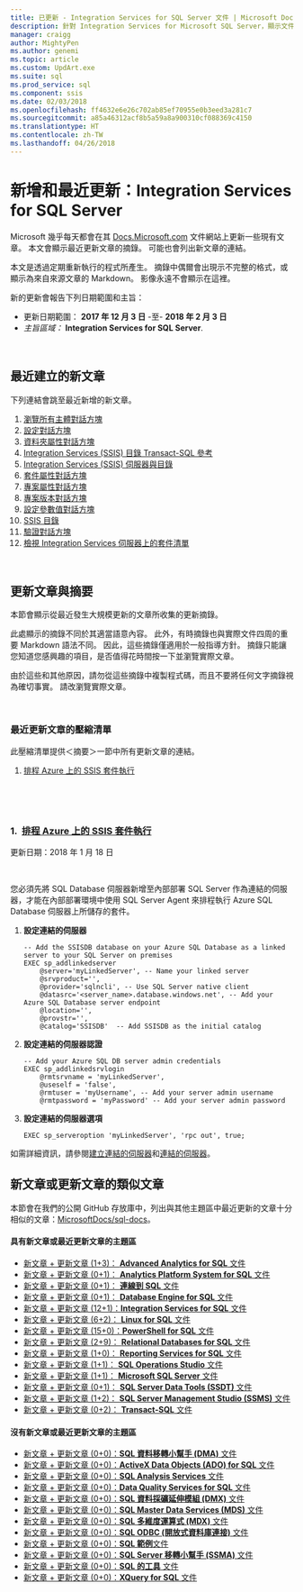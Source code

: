```yaml
---
title: 已更新 - Integration Services for SQL Server 文件 | Microsoft Docs
description: 針對 Integration Services for Microsoft SQL Server，顯示文件最新變更之已更新內容的程式碼片段。
manager: craigg
author: MightyPen
ms.author: genemi
ms.topic: article
ms.custom: UpdArt.exe
ms.suite: sql
ms.prod_service: sql
ms.component: ssis
ms.date: 02/03/2018
ms.openlocfilehash: ff4632e6e26c702ab85ef70955e0b3eed3a281c7
ms.sourcegitcommit: a85a46312acf8b5a59a8a900310cf088369c4150
ms.translationtype: HT
ms.contentlocale: zh-TW
ms.lasthandoff: 04/26/2018
---
```

# <a name="new-and-recently-updated-integration-services-for-sql-server"></a>新增和最近更新：Integration Services for SQL Server



Microsoft 幾乎每天都會在其 [Docs.Microsoft.com](http://docs.microsoft.com/) 文件網站上更新一些現有文章。 本文會顯示最近更新文章的摘錄。 可能也會列出新文章的連結。

本文是透過定期重新執行的程式所產生。 摘錄中偶爾會出現示不完整的格式，或顯示為來自來源文章的 Markdown。 影像永遠不會顯示在這裡。

新的更新會報告下列日期範圍和主旨：



- 更新日期範圍：&nbsp;**2017 年 12 月 3 日**&nbsp;-至-&nbsp;**2018 年 2 月 3 日**
- *主旨區域：*&nbsp;**Integration Services for SQL Server**.




&nbsp;

## <a name="new-articles-created-recently"></a>最近建立的新文章

下列連結會跳至最近新增的新文章。


1. [瀏覽所有主體對話方塊](catalog/browse-all-principals-dialog-box.md)
2. [設定對話方塊](catalog/configure-dialog-box.md)
3. [資料夾屬性對話方塊](catalog/folder-properties-dialog-box.md)
4. [Integration Services (SSIS) 目錄 Transact-SQL 參考](catalog/integration-services-ssis-catalog-transact-sql-reference.md)
5. [Integration Services (SSIS) 伺服器與目錄](catalog/integration-services-ssis-server-and-catalog.md)
6. [套件屬性對話方塊](catalog/package-properties-dialog-box.md)
7. [專案屬性對話方塊](catalog/project-properties-dialog-box.md)
8. [專案版本對話方塊](catalog/project-versions-dialog-box.md)
9. [設定參數值對話方塊](catalog/set-parameter-value-dialog-box.md)
10. [SSIS 目錄](catalog/ssis-catalog.md)
11. [驗證對話方塊](catalog/validate-dialog-box.md)
12. [檢視 Integration Services 伺服器上的套件清單](catalog/view-the-list-of-packages-on-the-integration-services-server.md)



&nbsp;

## <a name="updated-articles-with-excerpts"></a>更新文章與摘要

本節會顯示從最近發生大規模更新的文章所收集的更新摘錄。

此處顯示的摘錄不同於其適當語意內容。 此外，有時摘錄也與實際文件四周的重要 Markdown 語法不同。 因此，這些摘錄僅適用於一般指導方針。 摘錄只能讓您知道您感興趣的項目，是否值得花時間按一下並瀏覽實際文章。

由於這些和其他原因，請勿從這些摘錄中複製程式碼，而且不要將任何文字摘錄視為確切事實。 請改瀏覽實際文章。





&nbsp;

<a name="compactupdatedlist"/>

### <a name="compact-list-of-articles-updated-recently"></a>最近更新文章的壓縮清單

此壓縮清單提供＜摘要＞一節中所有更新文章的連結。

1. [排程 Azure 上的 SSIS 套件執行](#TitleNum_1)




&nbsp;

&nbsp;

<a name="TitleNum_1"/>

### <a name="1-nbsp-schedule-the-execution-of-an-ssis-package-on-azurelift-shiftssis-azure-schedule-packagesmd"></a>1.&nbsp; [排程 Azure 上的 SSIS 套件執行](lift-shift/ssis-azure-schedule-packages.md)

更新日期：2018 年 1 月 18 日 &nbsp; &nbsp; &nbsp; &nbsp; &nbsp; 

<!-- Source markdown line 28.  ms.author= "douglasl".  -->

&nbsp;


<!-- git diff --ignore-all-space --unified=0 be778f8096559da9b84670382deb11f56c129971 640dd3cb59a88ccbc4cf6eab363a45e284f6b873  (PR=4662  ,  Filename=ssis-azure-schedule-packages.md  ,  Dirpath=docs\integration-services\lift-shift\  ,  MergeCommitSha40=6c54e67818ec7b0a2e3c1f6e8aca0fdf65e6625f) -->



您必須先將 SQL Database 伺服器新增至內部部署 SQL Server 作為連結的伺服器，才能在內部部署環境中使用 SQL Server Agent 來排程執行 Azure SQL Database 伺服器上所儲存的套件。

1.  **設定連結的伺服器**

    ```
    -- Add the SSISDB database on your Azure SQL Database as a linked server to your SQL Server on premises
    EXEC sp_addlinkedserver
        @server='myLinkedServer', -- Name your linked server
        @srvproduct='',
        @provider='sqlncli', -- Use SQL Server native client
        @datasrc='<server_name>.database.windows.net', -- Add your Azure SQL Database server endpoint
        @location='',
        @provstr='',
        @catalog='SSISDB'  -- Add SSISDB as the initial catalog
    ```

2.  **設定連結的伺服器認證**

    ```
    -- Add your Azure SQL DB server admin credentials
    EXEC sp_addlinkedsrvlogin
        @rmtsrvname = 'myLinkedServer',
        @useself = 'false',
        @rmtuser = 'myUsername', -- Add your server admin username
        @rmtpassword = 'myPassword' -- Add your server admin password
    ```

3.  **設定連結的伺服器選項**

    ```
    EXEC sp_serveroption 'myLinkedServer', 'rpc out', true;
    ```

如需詳細資訊，請參閱[建立連結的伺服器](lift-shift/../../relational-databases/linked-servers/create-linked-servers-sql-server-database-engine.md)和[連結的伺服器](lift-shift/../../relational-databases/linked-servers/linked-servers-database-engine.md)。







## <a name="similar-articles-about-new-or-updated-articles"></a>新文章或更新文章的類似文章

本節會在我們的公開 GitHub 存放庫中，列出與其他主題區中最近更新的文章十分相似的文章：[MicrosoftDocs/sql-docs](https://github.com/MicrosoftDocs/sql-docs/)。


#### <a name="subject-areas-that-do-have-new-or-recently-updated-articles"></a>具有新文章或最近更新文章的主題區


- [新文章 + 更新文章 (1+3)：&nbsp;**Advanced Analytics for SQL** 文件](../advanced-analytics/new-updated-advanced-analytics.md)
- [新文章 + 更新文章 (0+1)：&nbsp;**Analytics Platform System for SQL** 文件](../analytics-platform-system/new-updated-analytics-platform-system.md)
- [新文章 + 更新文章 (0+1)：&nbsp;**連線到 SQL** 文件](../connect/new-updated-connect.md)
- [新文章 + 更新文章 (0+1)：&nbsp;**Database Engine for SQL** 文件](../database-engine/new-updated-database-engine.md)
- [新文章 + 更新文章 (12+1)：**Integration Services for SQL**  文件](../integration-services/new-updated-integration-services.md)
- [新文章 + 更新文章 (6+2)：&nbsp;**Linux for SQL** 文件](../linux/new-updated-linux.md)
- [新文章 + 更新文章 (15+0)：**PowerShell for SQL** 文件](../powershell/new-updated-powershell.md)
- [新文章 + 更新文章 (2+9)：&nbsp;**Relational Databases for SQL** 文件](../relational-databases/new-updated-relational-databases.md)
- [新文章 + 更新文章 (1+0)：&nbsp;**Reporting Services for SQL** 文件](../reporting-services/new-updated-reporting-services.md)
- [新文章 + 更新文章 (1+1)：&nbsp;**SQL Operations Studio** 文件](../sql-operations-studio/new-updated-sql-operations-studio.md)
- [新文章 + 更新文章 (1+1)：&nbsp;**Microsoft SQL Server** 文件](../sql-server/new-updated-sql-server.md)
- [新文章 + 更新文章 (0+1)：&nbsp;**SQL Server Data Tools (SSDT)** 文件](../ssdt/new-updated-ssdt.md)
- [新文章 + 更新文章 (1+2)：&nbsp;**SQL Server Management Studio (SSMS)** 文件](../ssms/new-updated-ssms.md)
- [新文章 + 更新文章 (0+2)：&nbsp;**Transact-SQL** 文件](../t-sql/new-updated-t-sql.md)



#### <a name="subject-areas-that-do-not-have-any-new-or-recently-updated-articles"></a>沒有新文章或最近更新文章的主題區


- [新文章 + 更新文章 (0+0)：**SQL 資料移轉小幫手 (DMA)** 文件](../dma/new-updated-dma.md)
- [新文章 + 更新文章 (0+0)：**ActiveX Data Objects (ADO) for SQL** 文件](../ado/new-updated-ado.md)
- [新文章 + 更新文章 (0+0)：**SQL Analysis Services** 文件](../analysis-services/new-updated-analysis-services.md)
- [新文章 + 更新文章 (0+0)：**Data Quality Services for SQL** 文件](../data-quality-services/new-updated-data-quality-services.md)
- [新文章 + 更新文章 (0+0)：**SQL 資料採礦延伸模組 (DMX)** 文件](../dmx/new-updated-dmx.md)
- [新文章 + 更新文章 (0+0)：**SQL Master Data Services (MDS)** 文件](../master-data-services/new-updated-master-data-services.md)
- [新文章 + 更新文章 (0+0)：**SQL 多維度運算式 (MDX)** 文件](../mdx/new-updated-mdx.md)
- [新文章 + 更新文章 (0+0)：**SQL ODBC (開放式資料庫連接)** 文件](../odbc/new-updated-odbc.md)
- [新文章 + 更新文章 (0+0)：**SQL 範例**文件](../samples/new-updated-samples.md)
- [新文章 + 更新文章 (0+0)：**SQL Server 移轉小幫手 (SSMA)** 文件](../ssma/new-updated-ssma.md)
- [新文章 + 更新文章 (0+0)：**SQL 的工具** 文件](../tools/new-updated-tools.md)
- [新文章 + 更新文章 (0+0)：**XQuery for SQL** 文件](../xquery/new-updated-xquery.md)


